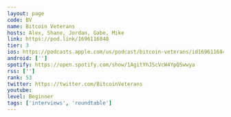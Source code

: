 ```yaml
---
layout: page
code: BV
name: Bitcoin Veterans
hosts: Alex, Shane, Jordan, Gabe, Mike
link: https://pod.link/1696116848
tier: 3
ios: https://podcasts.apple.com/us/podcast/bitcoin-veterans/id1696116848
android: ['']
spotify: https://open.spotify.com/show/1AgitYhJScVcW4YpQ5wwya
rss: ['']
rank: 53
twitter: https://twitter.com/BitcoinVeterans
youtube: 
level: Beginner
tags: ['interviews', 'roundtable']
---
```

